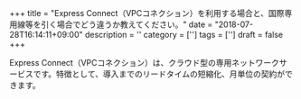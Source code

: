 +++
title = "Express Connect（VPCコネクション）を利用する場合と、国際専用線等を引く場合でどう違うか教えてください。"
date = "2018-07-28T16:14:11+09:00"
description = ''
category = ['']
tags = ['']
draft = false
+++

Express Connect（VPCコネクション）は、クラウド型の専用ネットワークサービスです。特徴として、導入までのリードタイムの短縮化、月単位の契約ができます。
